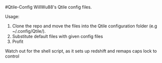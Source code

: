 #Qtile-Config
WillWu88's Qtile config files.

Usage: 
1. Clone the repo and move the files into the Qtile configuration folder (e.g ~/.config/Qtile/).
2. Substitute default files with given config files
3. Profit

Watch out for the shell script, as it sets up redshift and remaps caps lock to control
